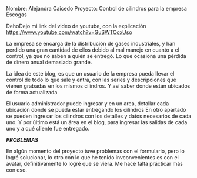Nombre: Alejandra Caicedo
Proyecto: Control de cilindros para la empresa Escogas

DehoDejo mi link del video de youtube, con la explicación https://www.youtube.com/watch?v=GuSWTCoxUso

La empresa se encarga de la distribución de gases industriales, y han perdido una gran cantidad de ellos debido al mal manejo en cuanto a el control, ya que no saben a quién se entregó. Lo que ocasiona una pérdida de dinero anual demasiado grande.

La idea de este blog, es que un usuario de la empresa pueda llevar el control de todo lo que sale y entra, con las series y descripciones que vienen grabadas en los mismos cilindros. Y así saber donde están ubicados de forma actualizada

El usuario administrador puede ingresar y en un area, detallar cada ubicación donde se pueda estar entregando los cilindros
En otro apartado se pueden ingresar los cilindros con los detalles y datos necesarios de cada uno.
Y por último está un área en el blog, para ingresar las salidas de cada uno y a qué cliente fue entregado.

***PROBLEMAS***

En algún momento del proyecto tuve problemas con el formulario, pero lo logré solucionar, lo otro con lo que he tenido invconvenientes es con el avatar, definitivamente lo logré que se viera. Me hace falta prácticar más con eso.


